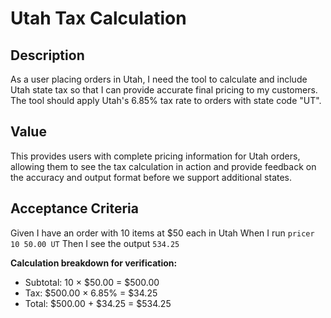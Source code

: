 # Utah Tax Calculation

## Description

As a user placing orders in Utah, I need the tool to calculate and include Utah state tax so that I can provide accurate final pricing to my customers. The tool should apply Utah's 6.85% tax rate to orders with state code "UT".

## Value

This provides users with complete pricing information for Utah orders, allowing them to see the tax calculation in action and provide feedback on the accuracy and output format before we support additional states.

## Acceptance Criteria

Given I have an order with 10 items at $50 each in Utah
When I run `pricer 10 50.00 UT`
Then I see the output `534.25`

**Calculation breakdown for verification:**
- Subtotal: 10 × $50.00 = $500.00
- Tax: $500.00 × 6.85% = $34.25
- Total: $500.00 + $34.25 = $534.25